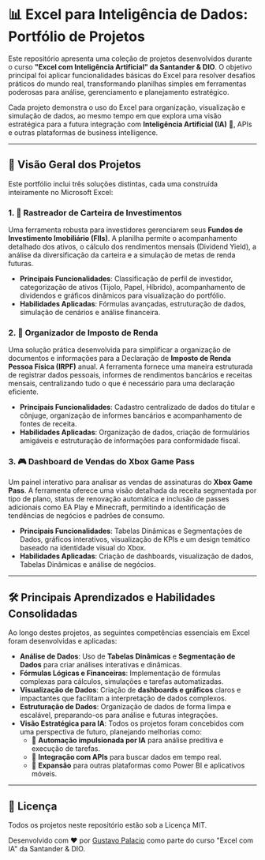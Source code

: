 # 📊 Excel para Inteligência de Dados: Portfólio de Projetos

Este repositório apresenta uma coleção de projetos desenvolvidos durante o curso **"Excel com Inteligência Artificial" da Santander & DIO**. O objetivo principal foi aplicar funcionalidades básicas do Excel para resolver desafios práticos do mundo real, transformando planilhas simples em ferramentas poderosas para análise, gerenciamento e planejamento estratégico.

Cada projeto demonstra o uso do Excel para organização, visualização e simulação de dados, ao mesmo tempo em que explora uma visão estratégica para a futura integração com **Inteligência Artificial (IA)** 🤖, APIs e outras plataformas de business intelligence.

---

## 🚀 Visão Geral dos Projetos

Este portfólio inclui três soluções distintas, cada uma construída inteiramente no Microsoft Excel:

### 1. 💼 Rastreador de Carteira de Investimentos

Uma ferramenta robusta para investidores gerenciarem seus **Fundos de Investimento Imobiliário (FIIs)**. A planilha permite o acompanhamento detalhado dos ativos, o cálculo dos rendimentos mensais (Dividend Yield), a análise da diversificação da carteira e a simulação de metas de renda futuras.

* **Principais Funcionalidades**: Classificação de perfil de investidor, categorização de ativos (Tijolo, Papel, Híbrido), acompanhamento de dividendos e gráficos dinâmicos para visualização do portfólio.
* **Habilidades Aplicadas**: Fórmulas avançadas, estruturação de dados, simulação de cenários e análise financeira.

### 2. 🧾 Organizador de Imposto de Renda

Uma solução prática desenvolvida para simplificar a organização de documentos e informações para a Declaração de **Imposto de Renda Pessoa Física (IRPF)** anual. A ferramenta fornece uma maneira estruturada de registrar dados pessoais, informes de rendimentos bancários e receitas mensais, centralizando tudo o que é necessário para uma declaração eficiente.

* **Principais Funcionalidades**: Cadastro centralizado de dados do titular e cônjuge, organização de informes bancários e acompanhamento de fontes de receita.
* **Habilidades Aplicadas**: Organização de dados, criação de formulários amigáveis e estruturação de informações para conformidade fiscal.

### 3. 🎮 Dashboard de Vendas do Xbox Game Pass

Um painel interativo para analisar as vendas de assinaturas do **Xbox Game Pass**. A ferramenta oferece uma visão detalhada da receita segmentada por tipo de plano, status de renovação automática e inclusão de passes adicionais como EA Play e Minecraft, permitindo a identificação de tendências de negócios e padrões de consumo.

* **Principais Funcionalidades**: Tabelas Dinâmicas e Segmentações de Dados, gráficos interativos, visualização de KPIs e um design temático baseado na identidade visual do Xbox.
* **Habilidades Aplicadas**: Criação de dashboards, visualização de dados, Tabelas Dinâmicas e análise de negócios.

---

## 🛠️ Principais Aprendizados e Habilidades Consolidadas

Ao longo destes projetos, as seguintes competências essenciais em Excel foram desenvolvidas e aplicadas:

* **Análise de Dados**: Uso de **Tabelas Dinâmicas** e **Segmentação de Dados** para criar análises interativas e dinâmicas.
* **Fórmulas Lógicas e Financeiras**: Implementação de fórmulas complexas para cálculos, simulações e tarefas automatizadas.
* **Visualização de Dados**: Criação de **dashboards e gráficos** claros e impactantes que facilitam a interpretação de dados complexos.
* **Estruturação de Dados**: Organização de dados de forma limpa e escalável, preparando-os para análise e futuras integrações.
* **Visão Estratégica para IA**: Todos os projetos foram concebidos com uma perspectiva de futuro, planejando melhorias como:
    * 🤖 **Automação impulsionada por IA** para análise preditiva e execução de tarefas.
    * 🔗 **Integração com APIs** para buscar dados em tempo real.
    * 📱 **Expansão** para outras plataformas como Power BI e aplicativos móveis.

---

## 📄 Licença

Todos os projetos neste repositório estão sob a Licença MIT.

Desenvolvido com ❤️ por [Gustavo Palacio](https://www.linkedin.com/in/gfpalacio/) como parte do curso "Excel com IA" da Santander & DIO.

